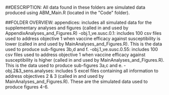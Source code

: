 ##DESCRIPTION: 
All data found in these folders are simulated data produced using ABM_Main.R (located in the "Code" folder).

##FOLDER OVERVIEW:
appendices: includes all simulated data for the supplementary analyses and figures (called in and used by AppendixAnalyses_and_Figures.R)
-obj.1_ve.susc.0.1: includes 100 csv files used to address objective 1 when vaccine efficacy against susceptibility is lower (called in and used by MainAnalyses_and_Figures.R). This is the data used to produce sub-figures 3b,d and f.
-obj.1_ve.susc.0.55: includes 100 csv files used to address objective 1 when vaccine efficacy against susceptibility is higher (called in and used by MainAnalyses_and_Figures.R). This is the data used to produce sub-figures 3a,c and e.
-obj.2&3_sens.analyses: includes 5 excel files containing all information to address objectives 2 & 3 (called in and used by MainAnalyses_and_Figures.R). These are the simulated data used to produce figures 4-6.
